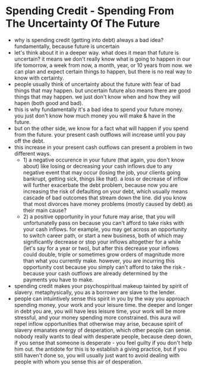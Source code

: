 # Spending Credit - Spending From The Uncertainty Of The Future

* why is spending credit (getting into debt) always a bad idea? fundamentally, because future is uncertain
* let's think about it in a deeper way. what does it mean that future is uncertain? it means we don't really know what is going to happen in our life tomorrow, a week from now, a month, year, or 10 years from now. we can plan and expect certain things to happen, but there is no real way to know with certainty.
* people usually think of uncertainty about the future with fear of bad things that may happen. but uncertain future also means there are good things that may happen. we just don't know when and how they will hapen (both good and bad).
* this is why fundamentally it's a bad idea to spend your future money. you just don't know how much money you will make & have in the future.
* but on the other side, we know for a fact what will happen if you spend from the future. your present cash outflows will increase until you pay off the debt.
* this increase in your present cash outflows can present a problem in two different ways.
  * 1\) a negative occurence in your future (that again, you don't know about) like losing or decreasing your cash inflows due to any negative event that may occur (losing the job, your clients going bankrupt, getting sick, things like that). a loss or decrease of inflow will further exacerbate the debt problem, because now you are increasing the risk of defaulting on your debt, which usually means cascade of bad outcomes that stream down the line. did you know that most divorces have money problems (mostly caused by debt) as their main cause?
  * 2\) a positive opportunity in your future may arise, that you will unfortunatelly pass on because you can't afford to take risks with your cash inflows. for example, you may get across an opportunity to switch career path, or start a new business, both of which may significantly decrease or stop your inflows altogether for a while (let's say for a year or two), but after this decrease your inflows could double, triple or sometimes grow orders of magnitude more than what you currently make. however, you are incurring this opportunity cost because you simply can't afford to take the risk - because your cash outflows are already determined by the payments you have to make.
* spending credit makes your psychospiritual makeup tainted by spirit of slavery. metaphysically, you as a borrower are slave to the lender.
* people can intuintively sense this spirit in you by the way you approach spending money, your work and your leisure time. the deeper and longer in debt you are, you will have less leisure time, your work will be more stressful, and your money spending more constrained. this aura will repel inflow opportunities that otherwise may arise, because spirit of slavery emanates energy of desperation, which other people can sense. nobody really wants to deal with desperate people, because deep down, if you sense that someone is desperate - you feel guilty if you don't help him out. the antidote for this is to establish a giving practice, but if you still haven't done so, you will usually just want to avoid dealing with people with whom you sense this air of desperation.

